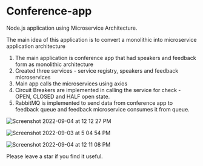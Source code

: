 # Conference-app
Node.js application using Microservice Architecture. 

The main idea of this application is to convert a monolithic into microservice application architecture

1. The main application is conference app that had speakers and feedback form as monolithic architecture
2. Created three services - service registry, speakers and feedback microservices
3. Main app calls the microservices using axios
4. Circuit Breakers are implemented in calling the service for check - OPEN, CLOSED and HALF open state.
5. RabbitMQ is implemented to send data from conference app to feedback queue and feedback microservice consumes it from queue.




![Screenshot 2022-09-04 at 12 12 27 PM](https://user-images.githubusercontent.com/15896579/188300978-a409fcdd-4ace-4654-95dc-8fd888b3fe64.png)


![Screenshot 2022-09-03 at 5 04 54 PM](https://user-images.githubusercontent.com/15896579/188300908-f6a6261b-2a1e-46ff-a94e-03f59767623f.png)


![Screenshot 2022-09-04 at 12 11 08 PM](https://user-images.githubusercontent.com/15896579/188300982-e6dd2e93-638d-4f84-8ada-da063506a5b0.png)

Please leave a star if you find it useful.
